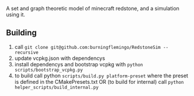 A set and graph theoretic model of minecraft redstone, and a simulation using it.

## Building

1. call ```git clone git@github.com:burningflemingo/RedstoneSim --recursive```
2. update vcpkg.json with dependencys
3. install dependencys and bootstrap vcpkg with ```python scripts/bootstrap_vcpkg.py```
5. to build call python ```scripts/build.py platform-preset```  where the preset is defined in the CMakePresets.txt OR (to build for internal) call ```python helper_scripts/build_internal.py```
